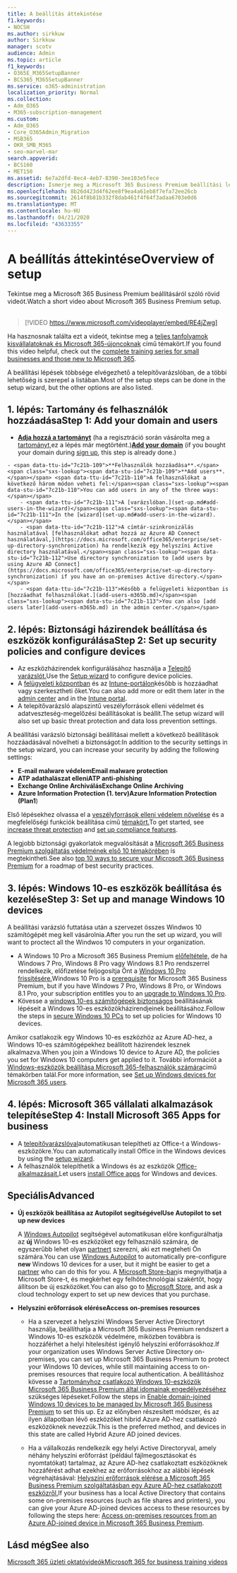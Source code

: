 ```yaml
---
title: A beállítás áttekintése
f1.keywords:
- NOCSH
ms.author: sirkkuw
author: Sirkkuw
manager: scotv
audience: Admin
ms.topic: article
f1_keywords:
- O365E_M365SetupBanner
- BCS365_M365SetupBanner
ms.service: o365-administration
localization_priority: Normal
ms.collection:
- Adm_O365
- M365-subscription-management
ms.custom:
- Adm_O365
- Core_O365Admin_Migration
- MSB365
- OKR_SMB_M365
- seo-marvel-mar
search.appverid:
- BCS160
- MET150
ms.assetid: 6e7a2dfd-8ec4-4eb7-8390-3ee103e5fece
description: Ismerje meg a Microsoft 365 Business Premium beállítási lépéseit, az előfizetéstől a tartomány és felhasználók hozzáadásáig, a biztonsági házirendek beállításáig és egyebekig.
ms.openlocfilehash: 8b26d423d4f62ee8f9ea4a61eb8f7efa72ee26cb
ms.sourcegitcommit: 2614f8b81b332f8dab461f4f64f3adaa6703e0d6
ms.translationtype: MT
ms.contentlocale: hu-HU
ms.lasthandoff: 04/21/2020
ms.locfileid: "43633355"
---
```

# <a name="overview-of-setup"></a><span data-ttu-id="7c21b-103">A beállítás áttekintése</span><span class="sxs-lookup"><span data-stu-id="7c21b-103">Overview of setup</span></span>

<span data-ttu-id="7c21b-104">Tekintse meg a Microsoft 365 Business Premium beállításáról szóló rövid videót.</span><span class="sxs-lookup"><span data-stu-id="7c21b-104">Watch a short video about Microsoft 365 Business Premium setup.</span></span><br><br>

> [!VIDEO https://www.microsoft.com/videoplayer/embed/RE4jZwg] 

<span data-ttu-id="7c21b-105">Ha hasznosnak találta ezt a videót, tekintse meg a [teljes tanfolyamok kisvállalatoknak és Microsoft 365-újoncoknak](https://support.office.com/article/6ab4bbcd-79cf-4000-a0bd-d42ce4d12816) című témakört.</span><span class="sxs-lookup"><span data-stu-id="7c21b-105">If you found this video helpful, check out the [complete training series for small businesses and those new to Microsoft 365](https://support.office.com/article/6ab4bbcd-79cf-4000-a0bd-d42ce4d12816).</span></span>

<span data-ttu-id="7c21b-106">A beállítási lépések többsége elvégezhető a telepítővarázslóban, de a többi lehetőség is szerepel a listában.</span><span class="sxs-lookup"><span data-stu-id="7c21b-106">Most of the setup steps can be done in the setup wizard, but the other options are also listed.</span></span>

## <a name="step-1-add-your-domain-and-users"></a><span data-ttu-id="7c21b-107">1. lépés: Tartomány és felhasználók hozzáadása</span><span class="sxs-lookup"><span data-stu-id="7c21b-107">Step 1: Add your domain and users</span></span>

   - <span data-ttu-id="7c21b-108">**[Adja hozzá a tartományt](set-up.md#add-your-domain-to-personalize-sign-in)** (ha a regisztráció során vásárolta meg a [tartományt,](sign-up.md)ez a lépés már megtörtént.)</span><span class="sxs-lookup"><span data-stu-id="7c21b-108">**[Add your domain](set-up.md#add-your-domain-to-personalize-sign-in)** (if you bought your domain during [sign up](sign-up.md), this step is already done.)</span></span>

    - <span data-ttu-id="7c21b-109">**Felhasználók hozzáadása**.</span><span class="sxs-lookup"><span data-stu-id="7c21b-109">**Add users**.</span></span> <span data-ttu-id="7c21b-110">A felhasználókat a következő három módon veheti fel:</span><span class="sxs-lookup"><span data-stu-id="7c21b-110">You can add users in any of the three ways:</span></span>
        - <span data-ttu-id="7c21b-111">A [varázslóban.](set-up.md#add-users-in-the-wizard)</span><span class="sxs-lookup"><span data-stu-id="7c21b-111">In the [wizard](set-up.md#add-users-in-the-wizard).</span></span>
        - <span data-ttu-id="7c21b-112">A címtár-szinkronizálás használatával [felhasználókat adhat hozzá az Azure AD Connect használatával,](https://docs.microsoft.com/office365/enterprise/set-up-directory-synchronization) ha rendelkezik egy helyszíni Active directory használatával.</span><span class="sxs-lookup"><span data-stu-id="7c21b-112">Use directory synchronization to [add users by using Azure AD Connect](https://docs.microsoft.com/office365/enterprise/set-up-directory-synchronization) if you have an on-premises Active directory.</span></span>
        - <span data-ttu-id="7c21b-113">Később a felügyeleti központban is [hozzáadhat felhasználókat.](add-users-m365b.md)</span><span class="sxs-lookup"><span data-stu-id="7c21b-113">You can also [add users later](add-users-m365b.md) in the admin center.</span></span>
## <a name="step-2-set-up-security-policies-and-configure-devices"></a><span data-ttu-id="7c21b-114">2. lépés: Biztonsági házirendek beállítása és eszközök konfigurálása</span><span class="sxs-lookup"><span data-stu-id="7c21b-114">Step 2: Set up security policies and configure devices</span></span> 

  - <span data-ttu-id="7c21b-115">Az eszközházirendek konfigurálásához használja a [Telepítő varázslót.](set-up.md#protect-your-organization)</span><span class="sxs-lookup"><span data-stu-id="7c21b-115">Use the [Setup wizard](set-up.md#protect-your-organization) to configure device policies.</span></span> 
  - <span data-ttu-id="7c21b-116">A [felügyeleti központban](view-policies-and-devices.md) és az [Intune-portálon](https://docs.microsoft.com/intune/tutorial-walkthrough-intune-portal)később is hozzáadhat vagy szerkesztheti őket.</span><span class="sxs-lookup"><span data-stu-id="7c21b-116">You can also add more or edit them later in the [admin center](view-policies-and-devices.md) and in the [Intune portal](https://docs.microsoft.com/intune/tutorial-walkthrough-intune-portal).</span></span>
  - <span data-ttu-id="7c21b-117">A telepítővarázsló alapszintű veszélyforrások elleni védelmet és adatveszteség-megelőzési beállításokat is beállít.</span><span class="sxs-lookup"><span data-stu-id="7c21b-117">The setup wizard will also set up basic threat protection and data loss prevention settings.</span></span>
  
  <span data-ttu-id="7c21b-118">A beállítási varázsló biztonsági beállításai mellett a következő beállítások hozzáadásával növelheti a biztonságot:</span><span class="sxs-lookup"><span data-stu-id="7c21b-118">In addition to the security settings in the setup wizard, you can increase your security by adding the following settings:</span></span>

- <span data-ttu-id="7c21b-119">**E-mail malware védelem**</span><span class="sxs-lookup"><span data-stu-id="7c21b-119">**Email malware protection**</span></span>
- <span data-ttu-id="7c21b-120">**ATP adathalászat elleni**</span><span class="sxs-lookup"><span data-stu-id="7c21b-120">**ATP anti-phishing**</span></span>
- <span data-ttu-id="7c21b-121">**Exchange Online Archiválás**</span><span class="sxs-lookup"><span data-stu-id="7c21b-121">**Exchange Online Archiving**</span></span>
- <span data-ttu-id="7c21b-122">**Azure Information Protection (1. terv)**</span><span class="sxs-lookup"><span data-stu-id="7c21b-122">**Azure Information Protection (Plan1**)</span></span>

<span data-ttu-id="7c21b-123">Első lépésekhez olvassa el a [veszélyforrások elleni védelem növelése](increase-threat-protection.md) és a megfelelőségi funkciók beállítása című [témakört.](set-up-compliance.md)</span><span class="sxs-lookup"><span data-stu-id="7c21b-123">To get started, see [increase threat protection](increase-threat-protection.md) and [set up compliance features](set-up-compliance.md).</span></span>

<span data-ttu-id="7c21b-124">A legjobb biztonsági gyakorlatok megvalósítását a [Microsoft 365 Business Premium szolgáltatás védelmének első 10 témakörében](https://docs.microsoft.com/office365/admin/security-and-compliance/secure-your-business-data) is megtekintheti.</span><span class="sxs-lookup"><span data-stu-id="7c21b-124">See also [top 10 ways to secure your Microsoft 365 Business Premium](https://docs.microsoft.com/office365/admin/security-and-compliance/secure-your-business-data) for a roadmap of best security practices.</span></span>

## <a name="step-3-set-up-and-manage-windows-10-devices"></a><span data-ttu-id="7c21b-125">3. lépés: Windows 10-es eszközök beállítása és kezelése</span><span class="sxs-lookup"><span data-stu-id="7c21b-125">Step 3: Set up and manage Windows 10 devices</span></span>

<span data-ttu-id="7c21b-126">A beállítási varázsló futtatása után a szervezet összes Windwos 10 számítógépét meg kell vásárolnia.</span><span class="sxs-lookup"><span data-stu-id="7c21b-126">After you run the set up wizard, you will want to proctect all the Windwos 10 computers in your organization.</span></span>
  
- <span data-ttu-id="7c21b-127">A Windows 10 Pro a Microsoft 365 Business Premium [előfeltétele,](pre-requisites-for-data-protection.md) de ha Windows 7 Pro, Windows 8 Pro vagy Windows 8.1 Pro rendszerrel rendelkezik, előfizetése feljogosítja Önt a [Windows 10 Pro frissítésére.](https://docs.microsoft.com/microsoft-365/business/upgrade-to-windows-pro-creators-update)</span><span class="sxs-lookup"><span data-stu-id="7c21b-127">Windows 10 Pro is a [prerequisite](pre-requisites-for-data-protection.md) for Microsoft 365 Business Premium, but if you have Windows 7 Pro, Windows 8 Pro, or Windows 8.1 Pro, your subscription entitles you to an [upgrade to  Windows 10 Pro](https://docs.microsoft.com/microsoft-365/business/upgrade-to-windows-pro-creators-update).</span></span>
- <span data-ttu-id="7c21b-128">Kövesse a [windows 10-es számítógépek biztonságos](secure-win-10-pcs.md) beállításának lépéseit a Windows 10-es eszközökházirendjeinek beállításához.</span><span class="sxs-lookup"><span data-stu-id="7c21b-128">Follow the steps in [secure Windows 10 PCs](secure-win-10-pcs.md) to set up policies for Windows 10 devices.</span></span>

<span data-ttu-id="7c21b-129">Amikor csatlakozik egy Windows 10-es eszközhöz az Azure AD-hez, a Windows 10-es számítógépekhez beállított házirendek lesznek alkalmazva.</span><span class="sxs-lookup"><span data-stu-id="7c21b-129">When you join a Windows 10 device to Azure AD, the policies you set for Windows 10 computers get applied to it.</span></span> <span data-ttu-id="7c21b-130">További információt a [Windows-eszközök beállítása Microsoft 365-felhasználók számára](set-up-windows-devices.md)című témakörben talál.</span><span class="sxs-lookup"><span data-stu-id="7c21b-130">For more information, see [Set up Windows devices for Microsoft 365 users](set-up-windows-devices.md).</span></span>

## <a name="step-4-install-microsoft-365-apps-for-business"></a><span data-ttu-id="7c21b-131">4. lépés: Microsoft 365 vállalati alkalmazások telepítése</span><span class="sxs-lookup"><span data-stu-id="7c21b-131">Step 4: Install Microsoft 365 Apps for business</span></span>
- <span data-ttu-id="7c21b-132">A [telepítővarázslóval](set-up.md#deploy-office-365-client-apps)automatikusan telepítheti az Office-t a Windows-eszközökre.</span><span class="sxs-lookup"><span data-stu-id="7c21b-132">You can automatically install Office in the Windows devices by using the [setup wizard](set-up.md#deploy-office-365-client-apps).</span></span>
- <span data-ttu-id="7c21b-133">A felhasználók telepíthetik a Windows és az eszközök [Office-alkalmazásait.](https://docs.microsoft.com/office365/admin/setup/install-applications)</span><span class="sxs-lookup"><span data-stu-id="7c21b-133">Let users [install Office apps](https://docs.microsoft.com/office365/admin/setup/install-applications) for Windows and devices.</span></span>
     
## <a name="advanced"></a><span data-ttu-id="7c21b-134">Speciális</span><span class="sxs-lookup"><span data-stu-id="7c21b-134">Advanced</span></span>
- <span data-ttu-id="7c21b-135">**Új eszközök beállítása az Autopilot segítségével**</span><span class="sxs-lookup"><span data-stu-id="7c21b-135">**Use Autopilot to set up new devices**</span></span>
            
     <span data-ttu-id="7c21b-136">A [Windows Autopilot](add-autopilot-devices-and-profile.md) segítségével automatikusan előre konfigurálhatja az **új** Windows 10-es eszközöket egy felhasználó számára, de egyszerűbb lehet olyan [partnert](https://www.microsoft.com/solution-providers/search) szerezni, aki ezt megteheti Ön számára.</span><span class="sxs-lookup"><span data-stu-id="7c21b-136">You can use [Windows Autopilot](add-autopilot-devices-and-profile.md) to automatically pre-configure **new** Windows 10 devices for a user, but it might be easier to get a [partner](https://www.microsoft.com/solution-providers/search) who can do this for you.</span></span> <span data-ttu-id="7c21b-137">A [Microsoft Store-ban](https://go.microsoft.com/fwlink/?linkid=874598)is megnyithatja a Microsoft Store-t, és megkérhet egy felhőtechnológiai szakértőt, hogy állítson be új eszközöket.</span><span class="sxs-lookup"><span data-stu-id="7c21b-137">You can also go to [Microsoft Store](https://go.microsoft.com/fwlink/?linkid=874598), and ask a cloud technology expert to set up new devices that you purchase.</span></span>

- <span data-ttu-id="7c21b-138">**Helyszíni erőforrások elérése**</span><span class="sxs-lookup"><span data-stu-id="7c21b-138">**Access on-premises resources**</span></span>

     - <span data-ttu-id="7c21b-139">Ha a szervezet a helyszíni Windows Server Active Directoryt használja, beállíthatja a Microsoft 365 Business Premium rendszert a Windows 10-es eszközök védelmére, miközben továbbra is hozzáférhet a helyi hitelesítést igénylő helyszíni erőforrásokhoz.</span><span class="sxs-lookup"><span data-stu-id="7c21b-139">If your organization uses Windows Server Active Directory on-premises, you can set up Microsoft 365 Business Premium to protect your Windows 10 devices, while still maintaining access to on-premises resources that require local authentication.</span></span> <span data-ttu-id="7c21b-140">A beállításhoz kövesse a [Tartományhoz csatlakozó Windows 10-eszközök Microsoft 365 Business Premium által idomainak engedélyezéséhez](manage-windows-devices.md) szükséges lépéseket.</span><span class="sxs-lookup"><span data-stu-id="7c21b-140">Follow the steps in [Enable domain-joined Windows 10 devices to be managed by Microsoft 365 Business Premium](manage-windows-devices.md) to set this up.</span></span> <span data-ttu-id="7c21b-141">Ez az előnyben részesített módszer, és az ilyen állapotban lévő eszközöket hibrid Azure AD-hez csatlakozó eszközöknek nevezzük.</span><span class="sxs-lookup"><span data-stu-id="7c21b-141">This is the preferred method, and devices in this state are called Hybrid Azure AD joined devices.</span></span>

    - <span data-ttu-id="7c21b-142">Ha a vállalkozás rendelkezik egy helyi Active Directoryval, amely néhány helyszíni erőforrást (például fájlmegosztásokat és nyomtatókat) tartalmaz, az Azure AD-hez csatlakoztatt eszközöknek hozzáférést adhat ezekhez az erőforrásokhoz az alábbi lépések végrehajtásával: [Helyszíni erőforrások elérése a Microsoft 365 Business Premium szolgáltatásban egy Azure AD-hez csatlakozott eszközről.](access-resources.md)</span><span class="sxs-lookup"><span data-stu-id="7c21b-142">If your business has a local Active Directory that contains some on-premises resources (such as file shares and printers), you can give your Azure AD-joined devices access to these resources by following the steps here: [Access on-premises resources from an Azure AD-joined device in Microsoft 365 Business Premium](access-resources.md).</span></span>

## <a name="see-also"></a><span data-ttu-id="7c21b-143">Lásd még</span><span class="sxs-lookup"><span data-stu-id="7c21b-143">See also</span></span>

[<span data-ttu-id="7c21b-144">Microsoft 365 üzleti oktatóvideók</span><span class="sxs-lookup"><span data-stu-id="7c21b-144">Microsoft 365 for business training videos</span></span>](https://support.office.com/article/6ab4bbcd-79cf-4000-a0bd-d42ce4d12816)
